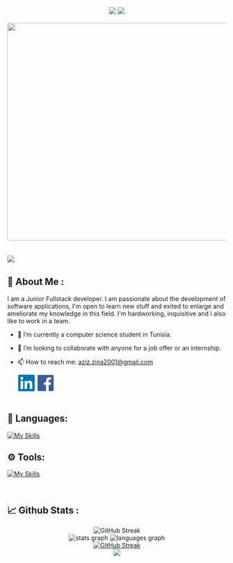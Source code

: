 
<div align="center">
  <img src="https://media.giphy.com/media/hvRJCLFzcasrR4ia7z/giphy.gif" width="60px"/>
  <img src="https://readme-typing-svg.herokuapp.com/?lines=Hello,+I'm+Aziz+Zina+!&center=true&size=30">
</div>

<br>
<div align="center">
  <img src="https://github.com/Anmol-Baranwal/Cool-GIFs-For-GitHub/assets/74038190/7d484dc9-68a9-4ee6-a767-aea59035c12d" width="900" height="500"/>
</div>  
<br>
  
![](https://komarev.com/ghpvc/?username=aziz-zina&color=blueviolet)


## 👤 About Me :
I am a Junior Fullstack developer. I am passionate about the development of software applications, I'm open to learn new stuff and exited to enlarge     and ameliorate my knowledge in this field. I'm hardworking, inquisitive and I also like to work in a team. 
- 🔭 I’m currently a computer science student in Tunisia.  
- 🤝 I’m looking to collaborate with anyone for a job offer or an internship.
- 📫 How to reach me: aziz.zina2001@gmail.com
  
  <a href="https://www.linkedin.com/in/aziz-zina/" style="text-decoration:none">
    <img src="https://github.com/devicons/devicon/blob/master/icons/linkedin/linkedin-original.svg" title="LinkedIn" alt="LinkedIn" width="40" height="40"/>
  </a>
  <a href="https://www.facebook.com/profile.php?id=100085389934932" style="text-decoration:none">
    <img src="https://github.com/devicons/devicon/blob/master/icons/facebook/facebook-original.svg" title="facebook" alt="facebook" width="40" height="40"/>
  </a>
  <br>
  <br>
  

## 🚀 Languages:

[![My Skills](https://skillicons.dev/icons?i=js,html,css,c,py,php,java,typescript,angular,nodejs,express,spring,mongodb,postgres,androidstudio)](https://skillicons.dev)

## ⚙️ Tools:
[![My Skills](https://skillicons.dev/icons?i=git,github,bitbucket,docker,postman)](https://skillicons.dev)

<br>


## 📈 Github Stats :
<div align="center">
  <img src="http://github-readme-streak-stats.herokuapp.com?user=aziz-zina&theme=dark&background=000000" alt="GitHub Streak" />
</div>

<div align="center">
  <img src="https://github-readme-stats.vercel.app/api?username=aziz-zina&theme=dark&hide_title=false&hide_rank=false&show_icons=true&include_all_commits=true&count_private=true&disable_animations=false&locale=en&hide_border=false" height="150" alt="stats graph" />
  <img src="https://github-readme-stats.vercel.app/api/top-langs?username=aziz-zina&theme=dark&locale=en&hide_title=false&layout=compact&card_width=320&langs_count=5&hide_border=false" height="150" alt="languages graph"  />
</div>

<div align="center">
  <a href="https://git.io/streak-stats">
    <img src="http://github-readme-streak-stats.herokuapp.com?user=aziz-zina&theme=dark&background=000000" alt="GitHub Streak" />
  </a>
  <div align="center">
    <img height="200px" src="https://github-readme-activity-graph.vercel.app/graph?username=aziz-zina&bg_color=000000&color=FFFFFF&line=38ff&point=ffffff&area=true&hide_border=true&theme=dark&radius=16">
  </a>
</div>
</div>
<br clear="both">
